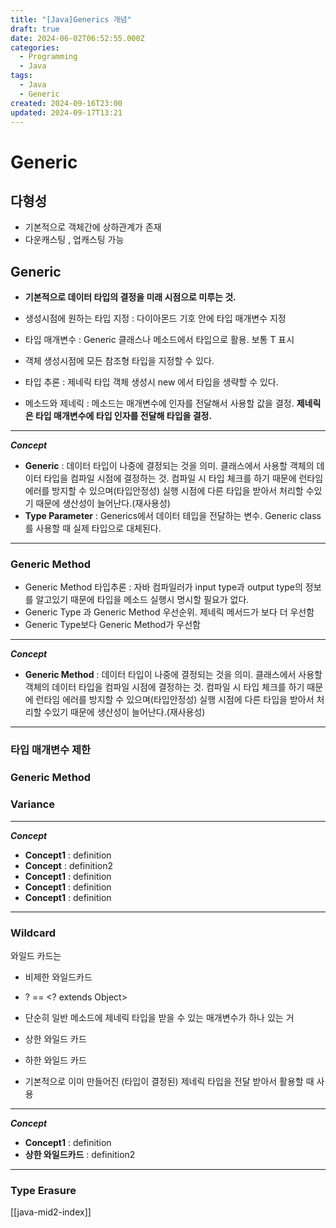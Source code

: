 ```yaml
---
title: "[Java]Generics 개념"
draft: true
date: 2024-06-02T06:52:55.000Z
categories:
  - Programming
  - Java
tags:
  - Java
  - Generic
created: 2024-09-16T23:00
updated: 2024-09-17T13:21
---
```


# Generic

## 다형성

- 기본적으로 객체간에 상하관계가 존재
- 다운캐스팅 , 업캐스팅 가능

## Generic

- **기본적으로 데이터 타입의 결정을 미래 시점으로 미루는 것.**

- 생성시점에 원하는 타입 지정 : 다이아몬드 기호 안에 타입 매개변수 지정
- 타입 매개변수 : Generic 클래스나 메소드에서 타입으로 활용. 보통 T 표시
- 객체 생성시점에 모든 참조형 타입을 지정할 수 있다.
- 타입 추론 : 제네릭 타입 객체 생성시 new 에서 타입을 생략할 수 있다.
- 메소드와 제네릭 : 메소드는 매개변수에 인자를 전달해서 사용할 값을 결정. **제네릭은 타입 매개변수에 타입 인자를 전달해 타입을 결정.**

---

**_Concept_**

- **Generic** : 데이터 타입이 나중에 결정되는 것을 의미. 클래스에서 사용할 객체의 데이터 타입을 컴파일 시점에 결정하는 것. 컴파일 시 타입 체크를 하기 때문에 런타임 에러를 방지할 수 있으며(타입안정성) 실행 시점에 다른 타입을 받아서 처리할 수있기 때문에 생산성이 늘어난다.(재사용성)
- **Type Parameter** : Generics에서 데이터 테입을 전달하는 변수. Generic class를 사용할 때 실제 타입으로 대체된다.

---

### Generic Method

- Generic Method 타입추론 : 자바 컴파일러가 input type과 output type의 정보를 알고있기 때문에 타입을 메소드 실행시 명시할 필요가 없다.
- Generic Type 과 Generic Method 우선순위. 제네릭 메서드가 보다 더 우선함
- Generic Type보다 Generic Method가 우선함

---

**_Concept_**

- **Generic Method** : 데이터 타입이 나중에 결정되는 것을 의미. 클래스에서 사용할 객체의 데이터 타입을 컴파일 시점에 결정하는 것. 컴파일 시 타입 체크를 하기 때문에 런타임 에러를 방지할 수 있으며(타입안정성) 실행 시점에 다른 타입을 받아서 처리할 수있기 때문에 생산성이 늘어난다.(재사용성)

---

### 타입 매개변수 제한

### Generic Method

### Variance

---

**_Concept_**

- **Concept1** : definition
- **Concept** : definition2
- **Concept1** : definition
- **Concept1** : definition
- **Concept1** : definition

---

### Wildcard

와일드 카드는

- 비제한 와일드카드
- ? == <? extends Object>

- 단순히 일반 메소드에 제네릭 타입을 받을 수 있는 매개변수가 하나 있는 거
- 상한 와일드 카드
- 하한 와일드 카드
- 기본적으로 이미 만들어진 (타입이 결정된) 제네릭 타입을 전달 받아서 활용할 때 사용

---

**_Concept_**

- **Concept1** : definition
- **상한 와일드카드** : definition2

---

### Type Erasure

[[java-mid2-index]]
